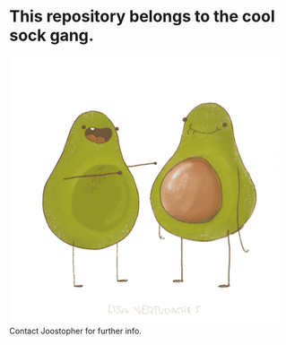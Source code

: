 # This repository belongs to the cool sock gang.
![](avocado.gif)
Contact Joostopher for further info.
